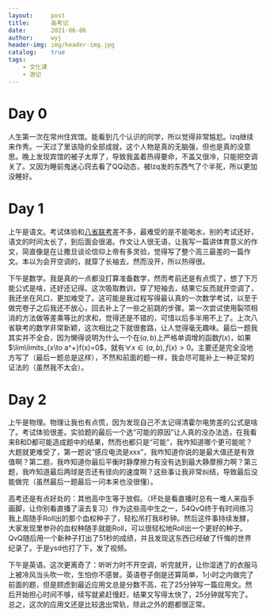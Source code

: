 ```yaml
---
layout:		post
title:		高考记
date:		2021-06-06
author:		wyj
header-img:	img/header-img.jpg
catalog:	true
tags:
    - 文化课
    - 游记
---
```


# Day 0

人生第一次在常州住宾馆。能看到几个认识的同学，所以觉得非常尴尬。lzq继续来作秀。一天过了里该隐的全部成就，这个人物是真的无脑强，但也是真的没意思。晚上发现宾馆的被子太厚了，导致我盖着热得要命，不盖又很冷，只能把空调关了。又因为睡前鬼迷心窍去看了QQ动态，被lzq发的东西气了个半死，所以更加没睡好。

# Day 1

上午是语文。考试体验和[八省联考](/2021/01/23/%E5%85%AB%E7%9C%81%E8%81%94%E8%80%83%E8%AE%B0/)差不多，最难受的是不能喝水，别的考试还好，语文的时间太长了，到后面会很渴。作文让人很无语，让我写一篇讲体育意义的作文，简直像是在让撒旦谈论信仰上帝有多灵验，觉得写了整个高三最差的一篇作文。本以为会开空调的，就穿了长袖去，然而没开，所以热得很。

下午是数学。我是真的一点都没打算准备数学，然而考前还是有点慌了，想了下万能公式是啥，还好还记得。这次吸取教训，穿了短袖去，结果它反而就开空调了，我还坐在风口，更加难受了。这可能是我过程写得最认真的一次数学考试，以至于做完卷子之后我还不放心，回去补上了一些之前跳的步骤。第一次尝试使用裂项相消的方法做等差乘等比的求和，觉得还是不错的，可惜以后多半用不上了。上次八省联考的数学非常新颖，这次相比之下就很套路，让人觉得毫无趣味。最后一题我其实并不全会，因为懒得说明为什么一个在$(a,b)$上严格单调增的函数$f(x)$，如果$\lim\limits_{x\to a^+}f(x)=0$，就有$\forall x\in (a,b),f(x)>0$。主要还是完全没地方写了（最后一题总是这样），不然和前面的题一样，我会尽可能补上一种正常的证法的（虽然我不太会）。

# Day 2

上午是物理。物理让我也有点慌，因为发现自己不太记得清霍尔电势差的公式是啥了。考试体验很差。实验题的最后一个选“可能的原因”让人真的没办法选，在我看来B和D都可能造成题中的结果，然而也都只是“可能”，我咋知道哪个更可能呢？大题就更难受了，第一题说“感应电流是xxx”，我咋知道你说的是最大值还是有效值啊？第二题，我咋知道你最后平衡时静摩擦力有没有达到最大静摩擦力啊？第三题，我咋知道最后两球是否还有径向的速度啊？这些事让我非常纠结，导致最后没能做完（虽然最后一题最后一问本来也没很懂）。

高考还是有点好处的：其他高中生等于放假。（坏处是看直播时总有一堆人来指手画脚，让你别看直播了滚去复习）作为这些高中生之一，54QvQ终于有时间练习我上周随手Roll出的那个血权种子了，轻松吊打我8秒钟。然后这件事持续发酵，大家发现里参孙的血权种随手就能Roll，可以很轻松地Roll出一个更好的种子。QvQ随后用一个新种子打出了51秒的成绩，并且发现这东西已经破了忏悔的世界纪录了。于是ysd也打了下，发了视频。

下午是英语。这次更离奇了：听听力时不开空调，听完就开，让你湿透了的衣服马上被冷风当头吹一吹，生怕你不感冒。英语卷子倒是还算简单，1小时之内做完了前面的题，但是顾虑到最近应用文总是分数不高，花了25分钟写一篇应用文。然后开始担心时间不够，续写就紧赶慢赶，结果又写得太快了，25分钟就写完了。总之，这次的应用文还是比较逸出常轨，除此之外的题都很正常。
